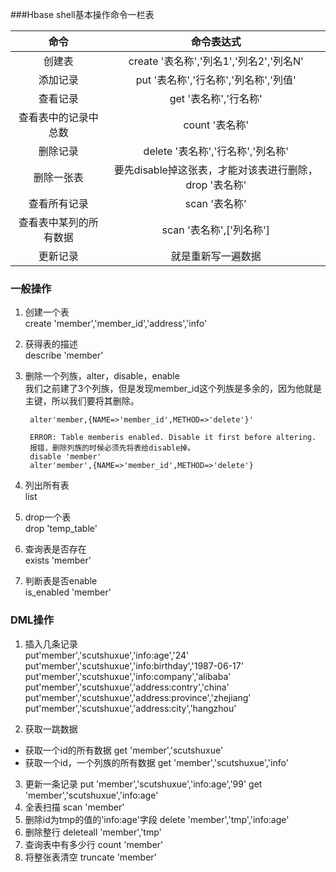 
###Hbase shell基本操作命令一栏表

命令|命令表达式
:-:|:-:|
创建表|create '表名称','列名1','列名2','列名N'
添加记录|put '表名称','行名称','列名称','列值'
查看记录|get '表名称','行名称'
查看表中的记录中总数|count '表名称'
删除记录|delete '表名称','行名称','列名称'
删除一张表|要先disable掉这张表，才能对该表进行删除，drop '表名称'
查看所有记录|scan '表名称'
查看表中某列的所有数据|scan '表名称',['列名称']
更新记录|就是重新写一遍数据

### 一般操作
1. 创建一个表  
        create 'member','member_id','address','info'

2. 获得表的描述  
        describe 'member'

3. 删除一个列族，alter，disable，enable  
我们之前建了3个列族，但是发现member_id这个列族是多余的，因为他就是主键，所以我们要将其删除。   

        alter'member,{NAME=>'member_id',METHOD=>'delete'}'

        ERROR: Table memberis enabled. Disable it first before altering.
        报错，删除列族的时候必须先将表给disable掉。
        disable 'member'
        alter'member',{NAME=>'member_id',METHOD=>'delete'}

4. 列出所有表  
        list

5. drop一个表  
        drop 'temp_table'

6. 查询表是否存在  
        exists 'member'

7. 判断表是否enable  
        is_enabled 'member'

### DML操作

1. 插入几条记录  
        put'member','scutshuxue','info:age','24'
        put'member','scutshuxue','info:birthday','1987-06-17'
        put'member','scutshuxue','info:company','alibaba'
        put'member','scutshuxue','address:contry','china'
        put'member','scutshuxue','address:province','zhejiang'
        put'member','scutshuxue','address:city','hangzhou'

2. 获取一跳数据  
  +  获取一个id的所有数据
          get 'member','scutshuxue'
  + 获取一个id，一个列族的所有数据
          get 'member','scutshuxue','info'
3. 更新一条记录
        put 'member','scutshuxue','info:age','99'
        get 'member','scutshuxue','info:age'
4. 全表扫描
        scan 'member'
5. 删除id为tmp的值的'info:age'字段
        delete 'member','tmp','info:age'
6. 删除整行
        deleteall 'member','tmp'
7. 查询表中有多少行
        count 'member'
8. 将整张表清空
        truncate 'member'
